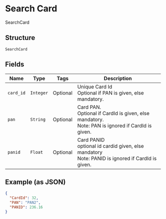 
# Search Card

SearchCard

## Structure

`SearchCard`

## Fields

| Name | Type | Tags | Description |
|  --- | --- | --- | --- |
| `card_id` | `Integer` | Optional | Unique Card Id<br>Optional if PAN is given, else mandatory. |
| `pan` | `String` | Optional | Card PAN.<br>Optional if CardId is given, else mandatory.<br>Note: PAN is ignored if CardId is given. |
| `panid` | `Float` | Optional | Card PANID<br>optional id cardid given, else mandatory<br>Note: PANID is ignored if CardId is given. |

## Example (as JSON)

```json
{
  "CardId": 32,
  "PAN": "PAN2",
  "PANID": 236.16
}
```

